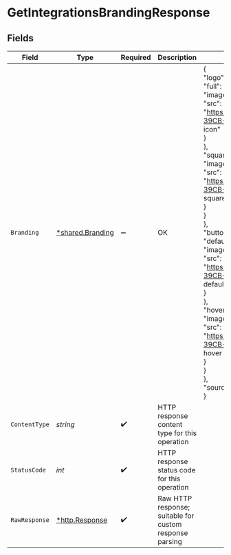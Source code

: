 # GetIntegrationsBrandingResponse


## Fields

| Field                                                                                                                                                                                                                                                                                                                                                                                                                                                                                                                                                                                                                                                                                                                                      | Type                                                                                                                                                                                                                                                                                                                                                                                                                                                                                                                                                                                                                                                                                                                                       | Required                                                                                                                                                                                                                                                                                                                                                                                                                                                                                                                                                                                                                                                                                                                                   | Description                                                                                                                                                                                                                                                                                                                                                                                                                                                                                                                                                                                                                                                                                                                                | Example                                                                                                                                                                                                                                                                                                                                                                                                                                                                                                                                                                                                                                                                                                                                    |
| ------------------------------------------------------------------------------------------------------------------------------------------------------------------------------------------------------------------------------------------------------------------------------------------------------------------------------------------------------------------------------------------------------------------------------------------------------------------------------------------------------------------------------------------------------------------------------------------------------------------------------------------------------------------------------------------------------------------------------------------ | ------------------------------------------------------------------------------------------------------------------------------------------------------------------------------------------------------------------------------------------------------------------------------------------------------------------------------------------------------------------------------------------------------------------------------------------------------------------------------------------------------------------------------------------------------------------------------------------------------------------------------------------------------------------------------------------------------------------------------------------ | ------------------------------------------------------------------------------------------------------------------------------------------------------------------------------------------------------------------------------------------------------------------------------------------------------------------------------------------------------------------------------------------------------------------------------------------------------------------------------------------------------------------------------------------------------------------------------------------------------------------------------------------------------------------------------------------------------------------------------------------ | ------------------------------------------------------------------------------------------------------------------------------------------------------------------------------------------------------------------------------------------------------------------------------------------------------------------------------------------------------------------------------------------------------------------------------------------------------------------------------------------------------------------------------------------------------------------------------------------------------------------------------------------------------------------------------------------------------------------------------------------ | ------------------------------------------------------------------------------------------------------------------------------------------------------------------------------------------------------------------------------------------------------------------------------------------------------------------------------------------------------------------------------------------------------------------------------------------------------------------------------------------------------------------------------------------------------------------------------------------------------------------------------------------------------------------------------------------------------------------------------------------ |
| `Branding`                                                                                                                                                                                                                                                                                                                                                                                                                                                                                                                                                                                                                                                                                                                                 | [*shared.Branding](../../../pkg/models/shared/branding.md)                                                                                                                                                                                                                                                                                                                                                                                                                                                                                                                                                                                                                                                                                 | :heavy_minus_sign:                                                                                                                                                                                                                                                                                                                                                                                                                                                                                                                                                                                                                                                                                                                         | OK                                                                                                                                                                                                                                                                                                                                                                                                                                                                                                                                                                                                                                                                                                                                         | {<br/>"logo": {<br/>"full": {<br/>"image": {<br/>"src": "https://static.codat.io/public/officialLogos/Full/8A156A5A-39CB-4F9D-856E-76EF9B9A9607.png",<br/>"alt": "xero full icon"<br/>}<br/>},<br/>"square": {<br/>"image": {<br/>"src": "https://static.codat.io/public/officialLogos/Square/8A156A5A-39CB-4F9D-856E-76EF9B2W3607.png",<br/>"alt": "xero square icon"<br/>}<br/>}<br/>},<br/>"button": {<br/>"default": {<br/>"image": {<br/>"src": "https://static.codat.io/public/officialButtons/Full/8A156A5A-39CB-4F9D-856E-76EF9Q7A9607.png",<br/>"alt": "xero default button icon"<br/>}<br/>},<br/>"hover": {<br/>"image": {<br/>"src": "https://static.codat.io/public/officialLogos/Full/8A156A5A-39CB-4F9D-856E-76EF9B9A9607.png",<br/>"alt": "xero hover button icon"<br/>}<br/>}<br/>},<br/>"sourceId": "35b92968-9851-4095-ad60-395c95cbcba4"<br/>} |
| `ContentType`                                                                                                                                                                                                                                                                                                                                                                                                                                                                                                                                                                                                                                                                                                                              | *string*                                                                                                                                                                                                                                                                                                                                                                                                                                                                                                                                                                                                                                                                                                                                   | :heavy_check_mark:                                                                                                                                                                                                                                                                                                                                                                                                                                                                                                                                                                                                                                                                                                                         | HTTP response content type for this operation                                                                                                                                                                                                                                                                                                                                                                                                                                                                                                                                                                                                                                                                                              |                                                                                                                                                                                                                                                                                                                                                                                                                                                                                                                                                                                                                                                                                                                                            |
| `StatusCode`                                                                                                                                                                                                                                                                                                                                                                                                                                                                                                                                                                                                                                                                                                                               | *int*                                                                                                                                                                                                                                                                                                                                                                                                                                                                                                                                                                                                                                                                                                                                      | :heavy_check_mark:                                                                                                                                                                                                                                                                                                                                                                                                                                                                                                                                                                                                                                                                                                                         | HTTP response status code for this operation                                                                                                                                                                                                                                                                                                                                                                                                                                                                                                                                                                                                                                                                                               |                                                                                                                                                                                                                                                                                                                                                                                                                                                                                                                                                                                                                                                                                                                                            |
| `RawResponse`                                                                                                                                                                                                                                                                                                                                                                                                                                                                                                                                                                                                                                                                                                                              | [*http.Response](https://pkg.go.dev/net/http#Response)                                                                                                                                                                                                                                                                                                                                                                                                                                                                                                                                                                                                                                                                                     | :heavy_check_mark:                                                                                                                                                                                                                                                                                                                                                                                                                                                                                                                                                                                                                                                                                                                         | Raw HTTP response; suitable for custom response parsing                                                                                                                                                                                                                                                                                                                                                                                                                                                                                                                                                                                                                                                                                    |                                                                                                                                                                                                                                                                                                                                                                                                                                                                                                                                                                                                                                                                                                                                            |
